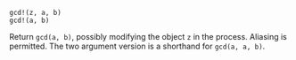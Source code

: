 ```
gcd!(z, a, b)
gcd!(a, b)
```

Return `gcd(a, b)`, possibly modifying the object `z` in the process. Aliasing is permitted. The two argument version is a shorthand for `gcd(a, a, b)`.
